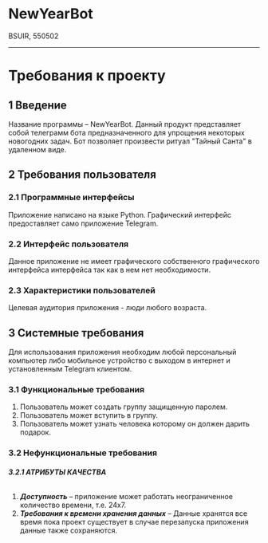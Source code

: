 ﻿# NewYearBot
BSUIR, 550502
***

# **Требования к проекту**
## **1 Введение**
Название программы – NewYearBot. 
Данный продукт представляет собой телеграмм бота предназначенного для упрощения некоторых новогодних задач.
Бот позволяет произвести ритуал "Тайный Санта" в удаленном виде.
## **2 Требования пользователя**
### **2.1 Программные интерфейсы**
Приложение написано на языке Python.
Графический интерфейс предоставляет само приложение Telegram.

### **2.2 Интерфейс пользователя**
Данное приложение не имеет графического собственного графического интерфейса интерфейса так как в нем нет необходимости.
### **2.3 Характеристики пользователей**
Целевая аудитория приложения - люди любого возраста.

## **3 Системные требования**
Для использования приложения необходим любой персональный компьютер либо мобильное устройство с выходом в интернет и установленным Telegram клиентом. 

### **3.1 Функциональные требования**
1. Пользователь может создать группу защищенную паролем.
2. Пользователь может вступить в группу.
3. Пользователь может узнать человека которому он должен дарить подарок.

### **3.2 Нефункциональные требования**
###### **3.2.1 АТРИБУТЫ КАЧЕСТВА**
1. **_Доступность_** – приложение может работать неограниченное количество времени, т.е. 24x7.
2. **_Требования к времени хранения данных_** – Данные хранятся все время пока проект существует в случае перезапуска приложения данные также сохраняются.